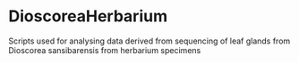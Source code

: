# DioscoreaHerbarium
Scripts used for analysing data derived from sequencing of leaf glands from Dioscorea sansibarensis from herbarium specimens
